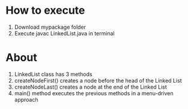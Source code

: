 # How to execute

1. Download mypackage folder
2. Execute javac LinkedList.java in terminal

# About

1. LinkedList class has 3 methods
2. createNodeFirst() creates a node before the head of the Linked List
3. createNodeLast() creates a node at the end of the Linked List
4. main() method executes the previous methods in a menu-driven approach
